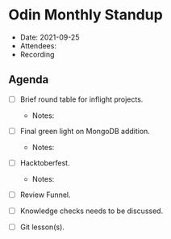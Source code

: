 # Odin Monthly Standup 

* Date: 2021-09-25
* Attendees:
* Recording

## Agenda

- [ ] Brief round table for inflight projects.
    - Notes:

- [ ] Final green light on MongoDB addition.
    - Notes:

- [ ] Hacktoberfest.
    - Notes:

- [ ] Review Funnel. 

- [ ] Knowledge checks needs to be discussed.

- [ ] Git lesson(s).

